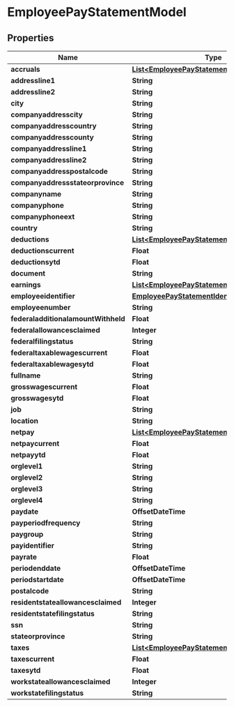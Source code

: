 

# EmployeePayStatementModel


## Properties

| Name | Type | Description | Notes |
|------------ | ------------- | ------------- | -------------|
|**accruals** | [**List&lt;EmployeePayStatementAccrualsModel&gt;**](EmployeePayStatementAccrualsModel.md) |  |  [optional] |
|**addressline1** | **String** |  |  [optional] |
|**addressline2** | **String** |  |  [optional] |
|**city** | **String** |  |  [optional] |
|**companyaddresscity** | **String** |  |  [optional] |
|**companyaddresscountry** | **String** |  |  [optional] |
|**companyaddresscounty** | **String** |  |  [optional] |
|**companyaddressline1** | **String** |  |  [optional] |
|**companyaddressline2** | **String** |  |  [optional] |
|**companyaddresspostalcode** | **String** |  |  [optional] |
|**companyaddressstateorprovince** | **String** |  |  [optional] |
|**companyname** | **String** |  |  [optional] |
|**companyphone** | **String** |  |  [optional] |
|**companyphoneext** | **String** |  |  [optional] |
|**country** | **String** |  |  [optional] |
|**deductions** | [**List&lt;EmployeePayStatementDeductionsModel&gt;**](EmployeePayStatementDeductionsModel.md) |  |  [optional] |
|**deductionscurrent** | **Float** |  |  [optional] |
|**deductionsytd** | **Float** |  |  [optional] |
|**document** | **String** |  |  [optional] |
|**earnings** | [**List&lt;EmployeePayStatementEarningsModel&gt;**](EmployeePayStatementEarningsModel.md) |  |  [optional] |
|**employeeidentifier** | [**EmployeePayStatementIdentifierModel**](EmployeePayStatementIdentifierModel.md) |  |  [optional] |
|**employeenumber** | **String** |  |  [optional] |
|**federaladditionalamountWithheld** | **Float** |  |  [optional] |
|**federalallowancesclaimed** | **Integer** |  |  [optional] |
|**federalfilingstatus** | **String** |  |  [optional] |
|**federaltaxablewagescurrent** | **Float** |  |  [optional] |
|**federaltaxablewagesytd** | **Float** |  |  [optional] |
|**fullname** | **String** |  |  [optional] |
|**grosswagescurrent** | **Float** |  |  [optional] |
|**grosswagesytd** | **Float** |  |  [optional] |
|**job** | **String** |  |  [optional] |
|**location** | **String** |  |  [optional] |
|**netpay** | [**List&lt;EmployeePayStatementNetPayModel&gt;**](EmployeePayStatementNetPayModel.md) |  |  [optional] |
|**netpaycurrent** | **Float** |  |  [optional] |
|**netpayytd** | **Float** |  |  [optional] |
|**orglevel1** | **String** |  |  [optional] |
|**orglevel2** | **String** |  |  [optional] |
|**orglevel3** | **String** |  |  [optional] |
|**orglevel4** | **String** |  |  [optional] |
|**paydate** | **OffsetDateTime** |  |  [optional] |
|**payperiodfrequency** | **String** |  |  [optional] |
|**paygroup** | **String** |  |  [optional] |
|**payidentifier** | **String** |  |  [optional] |
|**payrate** | **Float** |  |  [optional] |
|**periodenddate** | **OffsetDateTime** |  |  [optional] |
|**periodstartdate** | **OffsetDateTime** |  |  [optional] |
|**postalcode** | **String** |  |  [optional] |
|**residentstateallowancesclaimed** | **Integer** |  |  [optional] |
|**residentstatefilingstatus** | **String** |  |  [optional] |
|**ssn** | **String** |  |  [optional] |
|**stateorprovince** | **String** |  |  [optional] |
|**taxes** | [**List&lt;EmployeePayStatementTaxesModel&gt;**](EmployeePayStatementTaxesModel.md) |  |  [optional] |
|**taxescurrent** | **Float** |  |  [optional] |
|**taxesytd** | **Float** |  |  [optional] |
|**workstateallowancesclaimed** | **Integer** |  |  [optional] |
|**workstatefilingstatus** | **String** |  |  [optional] |



